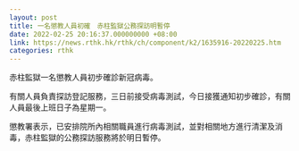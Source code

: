 ```yaml
---
layout: post
title: 一名懲教人員初確　赤柱監獄公務探訪明暫停
date: 2022-02-25 20:16:37.000000000 +08:00
link: https://news.rthk.hk/rthk/ch/component/k2/1635916-20220225.htm
categories: rthk
---
```


赤柱監獄一名懲教人員初步確診新冠病毒。

有關人員負責探訪登記服務，三日前接受病毒測試，今日接獲通知初步確診，有關人員最後上班日子為星期一。

懲教署表示，已安排院所內相關職員進行病毒測試，並對相關地方進行清潔及消毒，赤柱監獄的公務探訪服務將於明日暫停。
